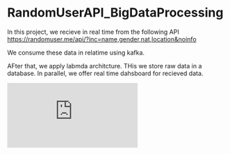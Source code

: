 # RandomUserAPI_BigDataProcessing

In this project, we recieve in real time from the following API
https://randomuser.me/api/?inc=name,gender,nat,location&noinfo

We consume these data in relatime using kafka.

AFter that, we apply labmda architcture.
THis we store raw data in a database.
In parallel, we offer real time dahsboard for recieved data.

![alt text](https://github.com/HoussemBL/RandomUserAPI_BigDataProcessing/blob/main/image/Architecture.pdf)
